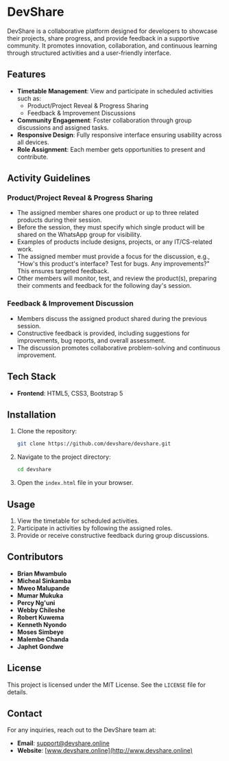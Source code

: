 # DevShare

DevShare is a collaborative platform designed for developers to showcase their projects, share progress, and provide feedback in a supportive community. It promotes innovation, collaboration, and continuous learning through structured activities and a user-friendly interface.

## Features

- **Timetable Management**: View and participate in scheduled activities such as:
  - Product/Project Reveal & Progress Sharing
  - Feedback & Improvement Discussions
- **Community Engagement**: Foster collaboration through group discussions and assigned tasks.
- **Responsive Design**: Fully responsive interface ensuring usability across all devices.
- **Role Assignment**: Each member gets opportunities to present and contribute.


## Activity Guidelines

### Product/Project Reveal & Progress Sharing
- The assigned member shares one product or up to three related products during their session.
- Before the session, they must specify which single product will be shared on the WhatsApp group for visibility.
- Examples of products include designs, projects, or any IT/CS-related work.
- The assigned member must provide a focus for the discussion, e.g., "How's this product's interface? Test for bugs. Any improvements?" This ensures targeted feedback.
- Other members will monitor, test, and review the product(s), preparing their comments and feedback for the following day's session.

### Feedback & Improvement Discussion
- Members discuss the assigned product shared during the previous session.
- Constructive feedback is provided, including suggestions for improvements, bug reports, and overall assessment.
- The discussion promotes collaborative problem-solving and continuous improvement.

## Tech Stack

- **Frontend**: HTML5, CSS3, Bootstrap 5

## Installation

1. Clone the repository:
   ```bash
   git clone https://github.com/devshare/devshare.git
   ```
2. Navigate to the project directory:
   ```bash
   cd devshare
   ```
3. Open the `index.html` file in your browser.

## Usage

1. View the timetable for scheduled activities.
2. Participate in activities by following the assigned roles.
3. Provide or receive constructive feedback during group discussions.



## Contributors

- **Brian Mwambulo**
- **Micheal Sinkamba**
- **Mweo Malupande**
- **Mumar Mukuka**
- **Percy Ng'uni**
- **Webby Chileshe**
- **Robert Kuwema**
- **Kenneth Nyondo**
- **Moses Simbeye**
- **Malembe Chanda**
- **Japhet Gondwe**

## License

This project is licensed under the MIT License. See the `LICENSE` file for details.

## Contact

For any inquiries, reach out to the DevShare team at:
- **Email**: support@devshare.online
- **Website**: [www.devshare.online](http://www.devshare.online)
